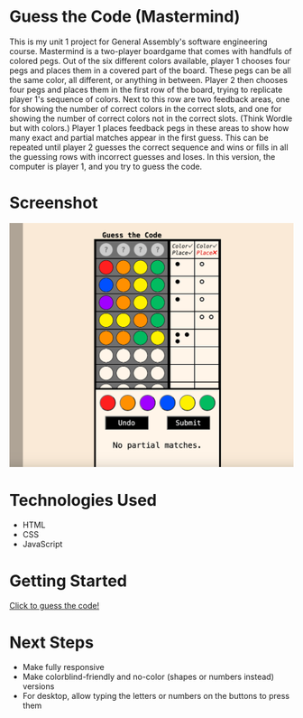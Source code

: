 # Guess the Code (Mastermind)
This is my unit 1 project for General Assembly's software engineering course. 
Mastermind is a two-player boardgame that comes with handfuls of colored pegs. Out of the six different colors available, player 1 chooses four pegs and places them in a covered part of the board. These pegs can be all the same color, all different, or anything in between. Player 2 then chooses four pegs and places them in the first row of the board, trying to replicate player 1's sequence of colors. Next to this row are two feedback areas, one for showing the number of correct colors in the correct slots, and one for showing the number of correct colors not in the correct slots. (Think Wordle but with colors.) Player 1 places feedback pegs in these areas to show how many exact and partial matches appear in the first guess. This can be repeated until player 2 guesses the correct sequence and wins or fills in all the guessing rows with incorrect guesses and loses.
In this version, the computer is player 1, and you try to guess the code.

# Screenshot

![screenshot of guess the code game](/guess-the-code-screnshot.png)

# Technologies Used

- HTML
- CSS
- JavaScript

# Getting Started

[Click to guess the code!](https://eayand.github.io/ga-project-1-browser-game/)

# Next Steps

- Make fully responsive
- Make colorblind-friendly and no-color (shapes or numbers instead) versions
- For desktop, allow typing the letters or numbers on the buttons to press them